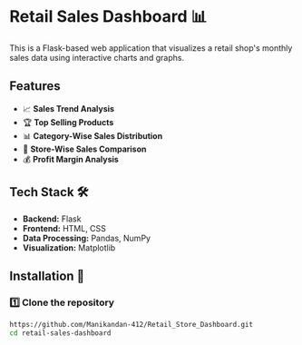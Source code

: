 # Retail Sales Dashboard 📊  

This is a Flask-based web application that visualizes a retail shop's monthly sales data using interactive charts and graphs.  

## Features  
- 📈 **Sales Trend Analysis**  
- 🏆 **Top Selling Products**  
- 📊 **Category-Wise Sales Distribution**  
- 🏪 **Store-Wise Sales Comparison**  
- 💰 **Profit Margin Analysis**  

## Tech Stack 🛠️  
- **Backend:** Flask  
- **Frontend:** HTML, CSS  
- **Data Processing:** Pandas, NumPy  
- **Visualization:** Matplotlib  

## Installation 🚀  
### 1️⃣ Clone the repository  
```sh
https://github.com/Manikandan-412/Retail_Store_Dashboard.git
cd retail-sales-dashboard
